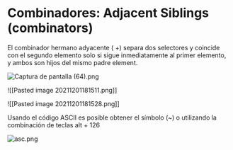 # Combinadores: Adjacent Siblings (combinators)

El combinador hermano adyacente ( +) separa dos selectores y coincide con el segundo elemento solo si sigue inmediatamente al primer elemento, y ambos son hijos del mismo padre element.

![Captura de pantalla (64).png](https://static.platzi.com/media/user_upload/Captura%20de%20pantalla%20%2864%29-d9e9849d-5ced-4933-b653-eb9e6113f124.jpg)

[](https://developer.mozilla.org/en-US/docs/Web/CSS/Adjacent_sibling_combinator)

![[Pasted image 20211201181511.png]]

![[Pasted image 20211201181528.png]]

Usando el código ASCII es posible obtener el símbolo (~) o utilizando la combinación de teclas alt + 126  

![asc.png](https://static.platzi.com/media/user_upload/asc-030d05d2-889c-4c04-87e7-942f681ce2e4.jpg)